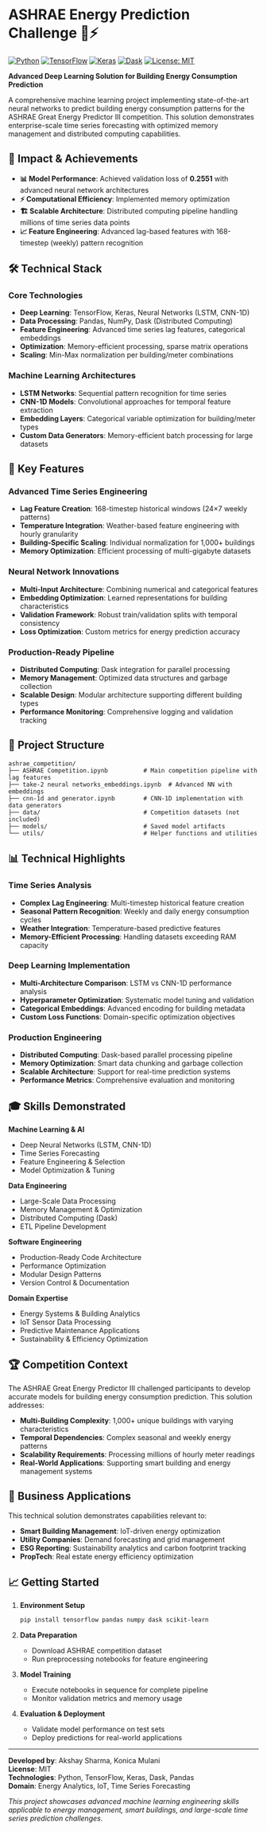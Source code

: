 # ASHRAE Energy Prediction Challenge 🏢⚡

[![Python](https://img.shields.io/badge/Python-3.7+-blue.svg)](https://www.python.org/downloads/)
[![TensorFlow](https://img.shields.io/badge/TensorFlow-2.x-orange.svg)](https://tensorflow.org/)
[![Keras](https://img.shields.io/badge/Keras-2.x-red.svg)](https://keras.io/)
[![Dask](https://img.shields.io/badge/Dask-Distributed-yellow.svg)](https://dask.org/)
[![License: MIT](https://img.shields.io/badge/License-MIT-green.svg)](https://opensource.org/licenses/MIT)

**Advanced Deep Learning Solution for Building Energy Consumption Prediction**

A comprehensive machine learning project implementing state-of-the-art neural networks to predict building energy consumption patterns for the ASHRAE Great Energy Predictor III competition. This solution demonstrates enterprise-scale time series forecasting with optimized memory management and distributed computing capabilities.

## 🎯 Impact & Achievements

- **📊 Model Performance**: Achieved validation loss of **0.2551** with advanced neural network architectures  
- **⚡ Computational Efficiency**: Implemented memory optimization
- **🏗️ Scalable Architecture**: Distributed computing pipeline handling millions of time series data points
- **📈 Feature Engineering**: Advanced lag-based features with 168-timestep (weekly) pattern recognition

## 🛠️ Technical Stack

### Core Technologies
- **Deep Learning**: TensorFlow, Keras, Neural Networks (LSTM, CNN-1D)
- **Data Processing**: Pandas, NumPy, Dask (Distributed Computing)
- **Feature Engineering**: Advanced time series lag features, categorical embeddings
- **Optimization**: Memory-efficient processing, sparse matrix operations
- **Scaling**: Min-Max normalization per building/meter combinations

### Machine Learning Architectures
- **LSTM Networks**: Sequential pattern recognition for time series
- **CNN-1D Models**: Convolutional approaches for temporal feature extraction
- **Embedding Layers**: Categorical variable optimization for building/meter types
- **Custom Data Generators**: Memory-efficient batch processing for large datasets

## 🚀 Key Features

### Advanced Time Series Engineering
- **Lag Feature Creation**: 168-timestep historical windows (24×7 weekly patterns)
- **Temperature Integration**: Weather-based feature engineering with hourly granularity
- **Building-Specific Scaling**: Individual normalization for 1,000+ buildings
- **Memory Optimization**: Efficient processing of multi-gigabyte datasets

### Neural Network Innovations
- **Multi-Input Architecture**: Combining numerical and categorical features
- **Embedding Optimization**: Learned representations for building characteristics
- **Validation Framework**: Robust train/validation splits with temporal consistency
- **Loss Optimization**: Custom metrics for energy prediction accuracy

### Production-Ready Pipeline
- **Distributed Computing**: Dask integration for parallel processing
- **Memory Management**: Optimized data structures and garbage collection
- **Scalable Design**: Modular architecture supporting different building types
- **Performance Monitoring**: Comprehensive logging and validation tracking

## 📁 Project Structure

```
ashrae_competition/
├── ASHRAE Competition.ipynb          # Main competition pipeline with lag features
├── take-2 neural networks_embeddings.ipynb  # Advanced NN with embeddings
├── cnn-1d and generator.ipynb        # CNN-1D implementation with data generators
├── data/                             # Competition datasets (not included)
├── models/                           # Saved model artifacts
└── utils/                            # Helper functions and utilities
```

## 📊 Technical Highlights

### Time Series Analysis
- **Complex Lag Engineering**: Multi-timestep historical feature creation
- **Seasonal Pattern Recognition**: Weekly and daily energy consumption cycles
- **Weather Integration**: Temperature-based predictive features
- **Memory-Efficient Processing**: Handling datasets exceeding RAM capacity

### Deep Learning Implementation
- **Multi-Architecture Comparison**: LSTM vs CNN-1D performance analysis
- **Hyperparameter Optimization**: Systematic model tuning and validation
- **Categorical Embeddings**: Advanced encoding for building metadata
- **Custom Loss Functions**: Domain-specific optimization objectives

### Production Engineering
- **Distributed Computing**: Dask-based parallel processing pipeline
- **Memory Optimization**: Smart data chunking and garbage collection
- **Scalable Architecture**: Support for real-time prediction systems
- **Performance Metrics**: Comprehensive evaluation and monitoring

## 🎓 Skills Demonstrated

**Machine Learning & AI**
- Deep Neural Networks (LSTM, CNN-1D)
- Time Series Forecasting
- Feature Engineering & Selection
- Model Optimization & Tuning

**Data Engineering**
- Large-Scale Data Processing
- Memory Management & Optimization
- Distributed Computing (Dask)
- ETL Pipeline Development

**Software Engineering**
- Production-Ready Code Architecture
- Performance Optimization
- Modular Design Patterns
- Version Control & Documentation

**Domain Expertise**
- Energy Systems & Building Analytics
- IoT Sensor Data Processing
- Predictive Maintenance Applications
- Sustainability & Efficiency Optimization

## 🏆 Competition Context

The ASHRAE Great Energy Predictor III challenged participants to develop accurate models for building energy consumption prediction. This solution addresses:

- **Multi-Building Complexity**: 1,000+ unique buildings with varying characteristics
- **Temporal Dependencies**: Complex seasonal and weekly energy patterns  
- **Scalability Requirements**: Processing millions of hourly meter readings
- **Real-World Applications**: Supporting smart building and energy management systems

## 💼 Business Applications

This technical solution demonstrates capabilities relevant to:
- **Smart Building Management**: IoT-driven energy optimization
- **Utility Companies**: Demand forecasting and grid management
- **ESG Reporting**: Sustainability analytics and carbon footprint tracking
- **PropTech**: Real estate energy efficiency optimization

## 📈 Getting Started

1. **Environment Setup**
   ```bash
   pip install tensorflow pandas numpy dask scikit-learn
   ```

2. **Data Preparation**
   - Download ASHRAE competition dataset
   - Run preprocessing notebooks for feature engineering

3. **Model Training**
   - Execute notebooks in sequence for complete pipeline
   - Monitor validation metrics and memory usage

4. **Evaluation & Deployment**
   - Validate model performance on test sets
   - Deploy predictions for real-world applications

---

**Developed by**: Akshay Sharma, Konica Mulani  
**License**: MIT  
**Technologies**: Python, TensorFlow, Keras, Dask, Pandas  
**Domain**: Energy Analytics, IoT, Time Series Forecasting  

*This project showcases advanced machine learning engineering skills applicable to energy management, smart buildings, and large-scale time series prediction challenges.*
